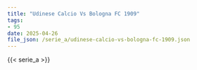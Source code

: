 ```yaml
---
title: "Udinese Calcio Vs Bologna FC 1909"
tags:
- 95
date: 2025-04-26
file_json: /serie_a/udinese-calcio-vs-bologna-fc-1909.json
---
```


{{< serie_a >}}
